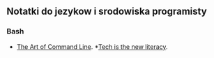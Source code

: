 ## Notatki do jezykow i srodowiska programisty

### Bash

* [The Art of Command Line](https://github.com/jlevy/the-art-of-command-line).
*[Tech is the new literacy](https://www.learnenough.com/).
